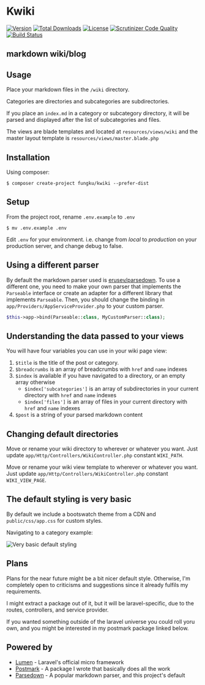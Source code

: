 # Kwiki

[![Version](https://img.shields.io/packagist/v/fungku/kwiki.svg?style=flat-square)](https://packagist.org/packages/fungku/kwiki)
 [![Total Downloads](https://img.shields.io/packagist/dt/fungku/kwiki.svg?style=flat-square)](https://packagist.org/packages/fungku/kwiki)
 [![License](https://img.shields.io/packagist/l/fungku/kwiki.svg?style=flat-square)](https://packagist.org/packages/fungku/kwiki)
 [![Scrutinizer Code Quality](https://img.shields.io/scrutinizer/g/fungku/kwiki.svg?style=flat-square)](https://scrutinizer-ci.com/g/fungku/kwiki/?branch=master)
 [![Build Status](https://img.shields.io/travis/fungku/kwiki.svg?style=flat-square)](https://travis-ci.org/fungku/kwiki)

## markdown wiki/blog

## Usage

Place your markdown files in the `/wiki` directory.

Categories are directories and subcategories are subdirectories.
 
If you place an `index.md` in a category or subcategory directory, it will be parsed and displayed after the list of 
subcategories and files.

The views are blade templates and located at `resources/views/wiki` and the master layout template is 
`resources/views/master.blade.php`
 
## Installation
 
Using composer:
 
```
$ composer create-project fungku/kwiki --prefer-dist
```
 
## Setup
 
From the project root, rename `.env.example` to `.env`
 
```
$ mv .env.example .env
```
 
Edit `.env` for your environment. i.e. change from *local* to *production* on your production server, and change
debug to false.

## Using a different parser

By default the markdown parser used is [erusev/parsedown](https://github.com/erusev/parsedown). To use a different one, 
you need to make your own parser that implements the `Parseable` interface or create an adapter for a different library
that implements `Parseable`. Then, you should change the binding in
`app/Providers/AppServiceProvider.php` to your custom parser.
 
```php
$this->app->bind(Parseable::class, MyCustomParser::class);
```

## Understanding the data passed to your views

You will have four variables you can use in your wiki page view:

1. `$title` is the title of the post or category.
1. `$breadcrumbs` is an array of breadcrumbs with `href` and `name` indexes
2. `$index` is available if you have navigated to a directory, or an empty array otherwise
    - `$index['subcategories']` is an array of subdirectories in your current directory with `href` and `name` indexes
    - `$index['files']` is an array of files in your current directory with `href` and `name` indexes
3. `$post` is a string of your parsed markdown content

## Changing default directories

Move or rename your wiki directory to wherever or whatever you want. Just update `app/Http/Controllers/WikiController.php`
constant `WIKI_PATH`.

Move or rename your wiki view template to wherever or whatever you want. Just update `app/Http/Controllers/WikiController.php`
constant `WIKI_VIEW_PAGE`.

## The default styling is very basic

By default we include a bootswatch theme from a CDN and `public/css/app.css` for custom styles.

Navigating to a category example:

![Very basic default styling](https://s3.amazonaws.com/fungku/kwiki/fungku-kwiki-category.png)

## Plans

Plans for the near future might be a bit nicer default style. Otherwise, I'm completely open to criticisms and suggestions since it already fulfils my requirements.

I might extract a package out of it, but it will be laravel-specific, due to the routes, controllers, and service provider.

If you wanted something outside of the laravel universe you could roll yoru own, and you might be interested in my postmark package linked below.

## Powered by

- [Lumen](https://github.com/laravel/lumen) - Laravel's official micro framework
- [Postmark](https://github.com/fungku/postmark) - A package I wrote that basically does all the work
- [Parsedown](https://github.com/erusev/parsedown) - A popular markdown parser, and this project's default
